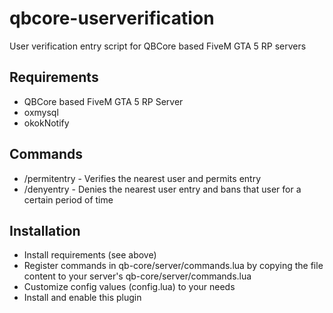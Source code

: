 # qbcore-userverification
User verification entry script for QBCore based FiveM GTA 5 RP servers

## Requirements

* QBCore based FiveM GTA 5 RP Server
* oxmysql
* okokNotify

## Commands

* /permitentry - Verifies the nearest user and permits entry
* /denyentry - Denies the nearest user entry and bans that user for a certain period of time

## Installation

* Install requirements (see above)
* Register commands in qb-core/server/commands.lua by copying the file content to your server's qb-core/server/commands.lua
* Customize config values (config.lua) to your needs
* Install and enable this plugin